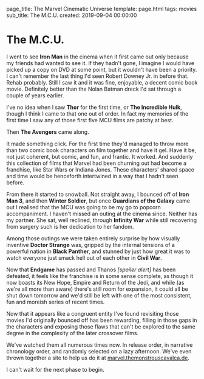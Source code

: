 page_title: The Marvel Cinematic Universe
template: page.html
tags: movies
sub_title: The M.C.U.
created: 2019-09-04 00:00:00


# The M.C.U.
I went to see **Iron Man** in the cinema when it first came out only because my friends had wanted to see it. If they hadn't 
gone, I imagine I would have picked up a copy on DVD at some point, but it wouldn't have been a priority.  I can't remember
the last thing I'd seen Robert Downey Jr. in before that. Rehab probably. Still I saw it and it was fine, enjoyable, a decent comic 
book movie. Definitely better than the Nolan Batman dreck I'd sat through a couple of years earlier.

I've no idea when I saw **Thor** for the first time, or **The Incredible Hulk**, though I think I came to that one out of order.
In fact my memories of the first time I saw any of those first five MCU films are patchy at best.  

Then **The Avengers** came along.

It made something click. For the first time they'd managed to throw more than two comic book characters on film together
and have it gel. Have it be, not just coherent, but comic, and fun, and frantic. It worked. And suddenly this collection
of films that Marvel had been churning out had become a franchise, like Star Wars or Indiana Jones. These characters' shared
space and time would be henceforth intertwined in a way that I hadn't seen before.

From there it started to snowball. Not straight away, I bounced off of **Iron Man 3**, and then **Winter Soldier**, but 
once **Guardians of the Galaxy** came out I realised that the MCU was going to be my go to popcorn accompaniment.  I haven't missed
an outing at the cinema since. Neither has my partner. She sat, well reclined, through **Infinity War** while still recovering from surgery
such is her dedication to her fandom.  
 
Among those outings we were taken entirely surprise by how visually inventive **Doctor Strange** was, gripped by the internal 
tensions of a powerful nation in **Black Panther**, and stunned by just how great it was to watch everyone just smack hell 
out of each other in **Civil War**.
 
Now that **Endgame** has passed and Thanos _[spoiler alert]_ has been defeated, it feels like the franchise is in some sense complete, 
as though it now boasts its New Hope, Empire and Return of the Jedi, and while (as we're all more than aware) there's still room for expansion,
it could all be shut down tomorrow and we'd still be left with one of the most consistent, fun and moreish series of recent times.
 
Now that it appears like a congruent entity I've found revisiting those movies I'd originally bounced off has been rewarding, filling in those
gaps in the characters and exposing those flaws that can't be explored to the same degree in the complexity of the later crossover films.

We've watched them all numerous times now. In release order, in narrative chronology order, and randomly selected on a lazy afternoon.
We've even thrown together a site to help us do it at [marvel.themonstrouscavalca.de](//marvel.themonstrouscavalca.de).

I can't wait for the next phase to begin.


